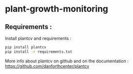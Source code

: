 # plant-growth-monitoring

## Requirements :

Install plantcv and requirements :
```bash
pip install plantcv
pip install -r requirements.txt
```

More info about plantcv on github and on the documentation :
https://github.com/danforthcenter/plantcv
